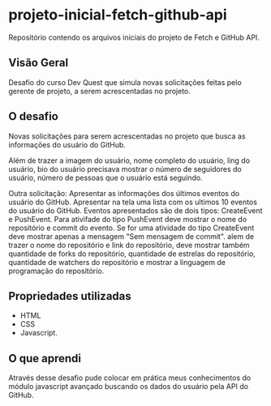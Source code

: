 # projeto-inicial-fetch-github-api
Repositório contendo os arquivos iniciais do projeto de Fetch e GitHub API.

## Visão Geral
Desafio do curso Dev Quest que simula novas solicitações feitas pelo gerente de projeto, a serem acrescentadas no projeto.
## O desafio
Novas solicitações para serem acrescentadas no projeto que busca as informações do usuário do GitHub.

Além de trazer a imagem do usuário, nome completo do usuário, ling do usuário, bio do usuário precisava mostrar o número de seguidores do usuário, número de pessoas que o usuário está seguindo.

Outra solicitação:
Apresentar as informações dos últimos eventos do usuário do GitHub.
Apresentar na tela uma lista com os ultimos 10 eventos do usuário do GitHub.
Eventos apresentados são de dois tipos: CreateEvent e PushEvent.
Para ativifade do tipo PushEvent deve mostrar o nome do repositório e commit do evento.
Se for uma atividade do tipo CreateEvent deve mostrar apenas a mensagem "Sem mensagem de commit".
alem de trazer o nome do repositório e link do repositório, deve mostrar também quantidade de forks do repositório, quantidade de estrelas do repositório, quantidade de watchers do repositório e mostrar a linguagem de programação do repositório.

 

## Propriedades utilizadas

- HTML
- CSS
- Javascript.

## O que aprendi
Através desse desafio pude colocar em prática meus conhecimentos do módulo javascript avançado buscando os dados do usuário pela API do GitHub.
